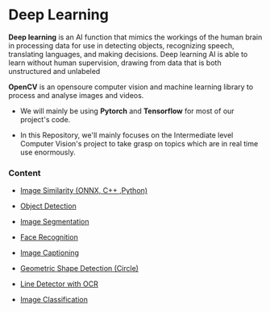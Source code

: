 # Deep Learning
**Deep learning** is an AI function that mimics the workings of the human brain in processing data for use in detecting objects, recognizing speech, translating languages, and making decisions. Deep learning AI is able to learn without human supervision, drawing from data that is both unstructured and unlabeled

**OpenCV** is an opensoure computer vision and machine learning library to process and analyse images and videos.

* We will mainly be using **Pytorch** and **Tensorflow** for most of our project's code.

* In this Repository, we'll mainly focuses on the Intermediate level Computer Vision's project to take grasp on topics which are in real time use enormously.

### Content 

* [Image Similarity (ONNX, C++ ,Python)]()

* [Object Detection]()

* [Image Segmentation]()

* [Face Recognition]()

* [Image Captioning]()

* [Geometric Shape Detection (Circle)]()

* [Line Detector with OCR]()

* [Image Classification]()
